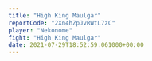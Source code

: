 ```yaml
---
title: "High King Maulgar"
reportCode: "2Xn4hZpJvRWtL7zC"
player: "Nekonome"
fight: "High King Maulgar"
date: 2021-07-29T18:52:59.061000+00:00
---
```

